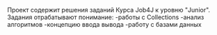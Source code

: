 Проект содержит решения заданий Курса Job4J к уровню "Junior".
Задания отрабатывают понимание:
-работы с Collections
-анализ алгоритмов
-концепцию ввода вывода
-работу с базами данных
